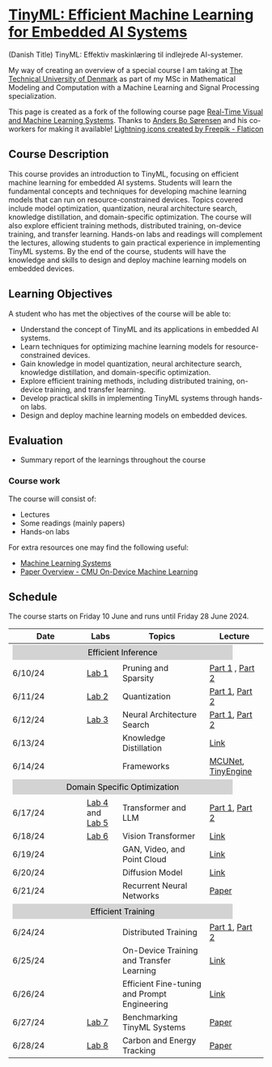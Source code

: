 # [TinyML: Efficient Machine Learning for Embedded AI Systems](https://wdmdev.github.io/tinyml-efficient-ml-for-embedded-ai/)
(Danish Title) TinyML: Effektiv maskinlæring til indlejrede AI-systemer.

My way of creating an overview of a special course I am taking at [The Technical University of Denmark](https://www.dtu.dk/) as 
part of my MSc in Mathematical Modeling and Computation with a Machine Learning and Signal Processing specialization.  

This page is created as a fork of the following course page [Real-Time Visual and Machine Learning Systems](https://absorensen.github.io/real-time-visual-and-machine-learning-systems/). Thanks to [Anders Bo Sørensen](https://absorensen.github.io/) and his co-workers for making it available! 
<a href="https://www.flaticon.com/free-icons/lightning" title="lightning icons">Lightning icons created by Freepik - Flaticon</a>

## Course Description
This course provides an introduction to TinyML, focusing on efficient machine learning for embedded AI systems. Students will learn the fundamental concepts and techniques for developing machine learning models that can run on resource-constrained devices. Topics covered include model optimization, quantization, neural architecture search, knowledge distillation, and domain-specific optimization. The course will also explore efficient training methods, distributed training, on-device training, and transfer learning. Hands-on labs and readings will complement the lectures, allowing students to gain practical experience in implementing TinyML systems. By the end of the course, students will have the knowledge and skills to design and deploy machine learning models on embedded devices.


## Learning Objectives

A student who has met the objectives of the course will be able to:

* Understand the concept of TinyML and its applications in embedded AI systems.
* Learn techniques for optimizing machine learning models for resource-constrained devices.
* Gain knowledge in model quantization, neural architecture search, knowledge distillation, and domain-specific optimization.
* Explore efficient training methods, including distributed training, on-device training, and transfer learning.
* Develop practical skills in implementing TinyML systems through hands-on labs.
* Design and deploy machine learning models on embedded devices.

## Evaluation
* Summary report of the learnings throughout the course

### Course work
The course will consist of:

* Lectures
* Some readings (mainly papers)
* Hands-on labs

For extra resources one may find the following useful:

* [Machine Learning Systems](https://harvard-edge.github.io/cs249r_book/)
* [Paper Overview - CMU On-Device Machine Learning](https://cmu-odml.github.io/papers/)

## Schedule
The course starts on Friday 10 June and runs until Friday 28 June 2024.

Date      | Labs      | Topics    |Lecture
----------|-----------|-----------|-------
|<div style="background-color: #D3D3D3; padding: 5px; color: black; text-align: center; width:325%" colspan="4">Efficient Inference</div>|
6/10/24   |[Lab 1][21]|Pruning and Sparsity                         | [Part 1][0] , [Part 2][1]
6/11/24   |[Lab 2][22]|Quantization                                 | [Part 1][2], [Part 2][3]
6/12/24   |[Lab 3][23]|Neural Architecture Search                   | [Part 1][4], [Part 2][5]
6/13/24   ||Knowledge Distillation                                  | [Link][6] 
6/14/24   ||Frameworks                                              | [MCUNet][7], [TinyEngine][8] 
|<div style="background-color: #D3D3D3; padding: 5px; color: black; text-align: center; width:325%" colspan="4">Domain Specific Optimization</div>|
6/17/24   |[Lab 4][26] and [Lab 5][27]|Transformer and LLM                          | [Part 1][9], [Part 2][10] 
6/18/24   |[Lab 6][28]|Vision Transformer                           | [Link][11] 
6/19/24   ||GAN, Video, and Point Cloud                             | [Link][12] 
6/20/24   ||Diffusion Model                                         | [Link][13] 
6/21/24   ||Recurrent Neural Networks                               | [Paper][14] 
|<div style="background-color: #D3D3D3; padding: 5px; color: black; text-align: center; width:325%" colspan="4">Efficient Training</div>|
6/24/24   ||Distributed Training                                    | [Part 1][15], [Part 2][16] 
6/25/24   ||On-Device Training and Transfer Learning                | [Link][17] 
6/26/24   ||Efficient Fine-tuning and Prompt Engineering            | [Link][18] 
6/27/24   |[Lab 7][29]|Benchmarking TinyML Systems                 | [Paper][19] 
6/28/24   |[Lab 8][30]|Carbon and Energy Tracking                  | [Paper][20] 

<!--Lectures-->
[0]:    https://youtu.be/w5WiUcDJosM
[1]:    https://youtu.be/3t9aGLLaCqs
[2]:    https://youtu.be/TSc_BibWRhM
[3]:    https://youtu.be/g-TzDApaE88
[4]:    https://youtu.be/gFi29IEHRGc
[5]:    https://youtu.be/EFpGQoDQ7JI
[6]:    https://youtu.be/EkjVHToId7U
[7]:    https://youtu.be/l7RdJRYl7ZY
[8]:    https://youtu.be/HGsvWHqU29Y
[9]:    https://www.youtube.com/embed/A12m85vbZro?si=D1-cvRL-RDlqFGfd
[10]:   https://youtu.be/7WeraZ0LLlg 
[11]:   https://youtu.be/QQY24LLww1A
[12]:   https://youtu.be/W3WwxI0M-hI
[13]:   https://youtu.be/nFE1euQ_Wtw
[14]:   https://arxiv.org/abs/2402.12263
[15]:   https://youtu.be/0vdzBAms8mE
[16]:   https://youtu.be/mP4BL6URdxc
[17]:   https://youtu.be/PArGX623PvA
[18]:   https://youtu.be/vOPwwRCZ8q8
[19]:   https://arxiv.org/abs/2003.04821     
[20]:   https://arxiv.org/abs/2007.03051
<!--Labs-->
[21]:   https://drive.google.com/file/d/124toPMHDd3z6LiXOhOgHPy6Wvb0Xzw3E/view?usp=sharing   
[22]:   https://github.com/cmu-odml/cmu-odml.github.io/blob/master/labs/03_quantization.ipynb
[23]:   https://drive.google.com/file/d/1n1_T-icO-LZsZpcti-pRZcX_VvumbDWM/view?usp=sharing
[26]:   https://colab.research.google.com/drive/1zxkqlnaJ7y5P9PAhyr0504je3uJZVIaF?usp=share_link
[27]:   https://github.com/ee292d/labs/blob/main/lab6/README.md
[28]:   https://github.com/ee292d/labs/tree/main/lab2
[29]:   https://github.com/cmu-odml/cmu-odml.github.io/blob/master/labs/01_pytorch_ffnns.md
[30]:   https://github.com/cmu-odml/cmu-odml.github.io/blob/master/labs/05_energy.md
